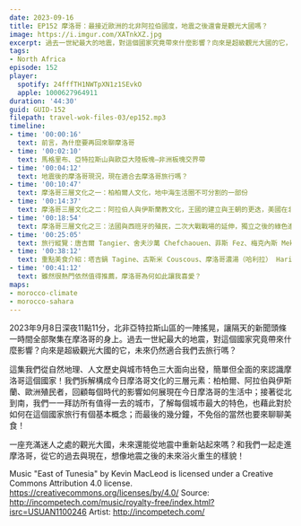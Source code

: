 ```yaml
---
date: 2023-09-16
title: EP152 摩洛哥：最接近歐洲的北非阿拉伯國度，地震之後還會是觀光大國嗎？
image: https://i.imgur.com/XATnkXZ.jpg
excerpt: 過去一世紀最大的地震，對這個國家究竟帶來什麼影響？向來是超級觀光大國的它，未來仍然適合我們去旅行嗎？這集我們從自然地理、人文歷史與城市特色三大面向出發，簡單但全面的來認識摩洛哥這個國家！
tags:
- North Africa
episode: 152
player:
  spotify: 24fffTH1NWTpXN1z1SEvkO
  apple: 1000627964911
duration: '44:30'
guid: GUID-152
filepath: travel-wok-files-03/ep152.mp3
timeline:
- time: '00:00:16'
  text: 前言，為什麼要再回來聊摩洛哥
- time: '00:02:10'
  text: 馬格里布、亞特拉斯山與歐亞大陸板塊—非洲板塊交界帶
- time: '00:04:12'
  text: 地震後的摩洛哥現況，現在適合去摩洛哥旅行嗎？
- time: '00:10:47'
  text: 摩洛哥三層文化之一：柏柏爾人文化，地中海生活圈不可分割的一部份
- time: '00:14:37'
  text: 摩洛哥三層文化之二：阿拉伯人與伊斯蘭教文化，王國的建立與王朝的更迭，美國在北非最親密的盟友
- time: '00:18:54'
  text: 摩洛哥三層文化之三：法國與西班牙的殖民，二次大戰戰場的延伸，獨立之後的綠色進軍，現任國王穆罕默德六世的改革
- time: '00:25:05'
  text: 旅行縱覽：唐吉爾 Tangier、舍夫沙萬 Chefchaouen、菲斯 Fez、梅克內斯 Meknes、拉巴特 Rabat、卡薩布蘭加 Casablanca、馬拉喀什 Marrakesh、Aït Benhaddou 艾本哈杜
- time: '00:38:12'
  text: 重點美食介紹：塔吉鍋 Tagine、古斯米 Couscous、摩洛哥濃湯（哈利拉） Harira、薄荷茶
- time: '00:41:12'
  text: 雖然很熱門依然值得推薦，摩洛哥為何如此讓我喜愛？
maps:
- morocco-climate
- morocco-sahara
---
```

2023年9月8日深夜11點11分，北非亞特拉斯山區的一陣搖晃，讓隔天的新聞頭條一時間全部聚集在摩洛哥的身上。過去一世紀最大的地震，對這個國家究竟帶來什麼影響？向來是超級觀光大國的它，未來仍然適合我們去旅行嗎？

這集我們從自然地理、人文歷史與城市特色三大面向出發，簡單但全面的來認識摩洛哥這個國家！我們拆解構成今日摩洛哥文化的三層元素：柏柏爾、阿拉伯與伊斯蘭、歐洲殖民者，回顧每個時代的影響如何展現在今日摩洛哥的生活中；接著從北到南，我們一一拜訪所有值得一去的城市，了解每個城市最大的特色，也藉此對於如何在這個國家旅行有個基本概念；而最後的幾分鐘，不免俗的當然也要來聊聊美食！

一座充滿迷人之處的觀光大國，未來還能從地震中重新站起來嗎？和我們一起走進摩洛哥，從它的過去與現在，想像地震之後的未來浴火重生的樣貌！

Music "East of Tunesia" by Kevin MacLeod is licensed under a Creative Commons Attribution 4.0 license. https://creativecommons.org/licenses/by/4.0/ Source: http://incompetech.com/music/royalty-free/index.html?isrc=USUAN1100246 Artist: http://incompetech.com/